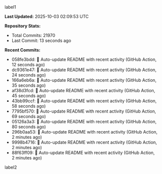 
label1 
<!-- ACTIVITY_START -->
**Last Updated:** 2025-10-03 02:09:53 UTC

**Repository Stats:**
- Total Commits: 21970
- Last Commit: 13 seconds ago

**Recent Commits:**
- 058fe3bdd: 🤖 Auto-update README with recent activity (GitHub Action, 12 seconds ago)
- dc9361e47: 🤖 Auto-update README with recent activity (GitHub Action, 24 seconds ago)
- 166a6eb6a: 🤖 Auto-update README with recent activity (GitHub Action, 35 seconds ago)
- af38d3fcd: 🤖 Auto-update README with recent activity (GitHub Action, 45 seconds ago)
- 43bb99ccf: 🤖 Auto-update README with recent activity (GitHub Action, 58 seconds ago)
- 7795bf570: 🤖 Auto-update README with recent activity (GitHub Action, 69 seconds ago)
- 05126a3a3: 🤖 Auto-update README with recent activity (GitHub Action, 80 seconds ago)
- 296b0aa53: 🤖 Auto-update README with recent activity (GitHub Action, 2 minutes ago)
- 9998b4716: 🤖 Auto-update README with recent activity (GitHub Action, 2 minutes ago)
- 88f63ff09: 🤖 Auto-update README with recent activity (GitHub Action, 2 minutes ago)
<!-- ACTIVITY_END -->

label2
